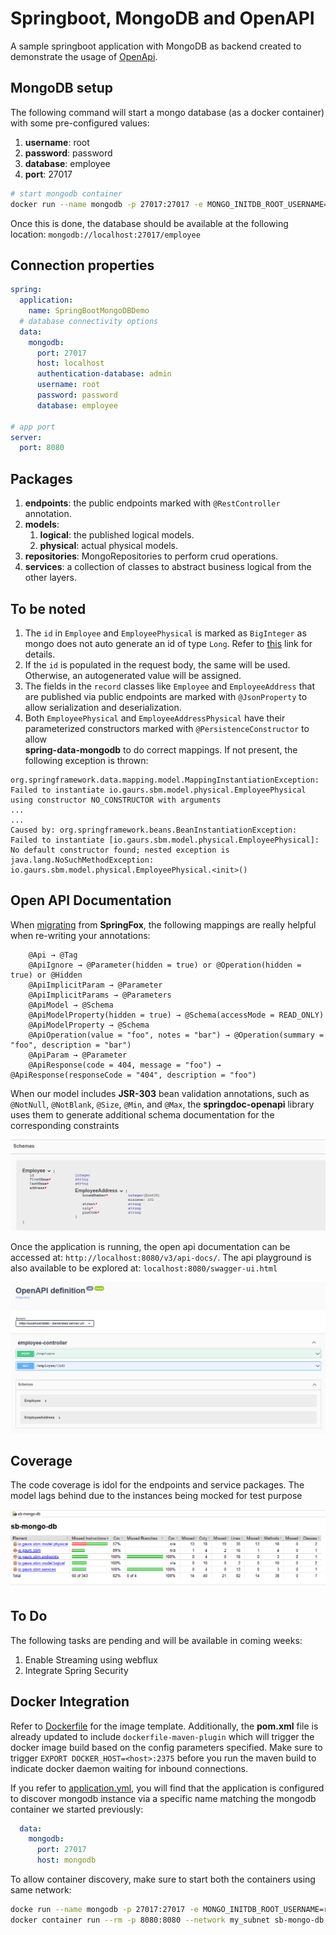 # Springboot, MongoDB and OpenAPI

A sample springboot application with MongoDB as backend created to demonstrate the usage of [OpenApi](https://swagger.io/specification/).

## MongoDB setup

The following command will start a mongo database (as a docker container) with some pre-configured values:

1. **username**: root
2. **password**: password
3. **database**: employee
4. **port**: 27017

```bash
# start mongodb container
docker run --name mongodb -p 27017:27017 -e MONGO_INITDB_ROOT_USERNAME=root -e MONGO_INITDB_ROOT_PASSWORD=password -e MONGO_INITDB_DATABASE=employee -d mongo:latest
```

Once this is done, the database should be available at the following location: `mongodb://localhost:27017/employee`

## Connection properties

```yaml
spring:
  application:
    name: SpringBootMongoDBDemo
  # database connectivity options
  data:
    mongodb:
      port: 27017
      host: localhost
      authentication-database: admin
      username: root
      password: password
      database: employee

# app port
server:
  port: 8080
```

## Packages

1. **endpoints**: the public endpoints marked with `@RestController` annotation.
2. **models**:
   1. **logical**: the published logical models.
   2. **physical**: actual physical models.
3. **repositories**: MongoRepositories to perform crud operations.
4. **services**: a collection of classes to abstract business logical from the other layers.

## To be noted

1. The `id` in `Employee` and `EmployeePhysical` is marked as `BigInteger` as mongo does not auto generate an id of type `Long`. Refer to [this](https://stackoverflow.com/questions/26574409/spring-data-mongodb-generating-ids-error) link for details.
2. If the `id` is populated in the request body, the same will be used. Otherwise, an autogenerated value will be assigned.
3. The fields in the `record` classes like `Employee` and `EmployeeAddress` that are published via public endpoints are marked with `@JsonProperty` to allow serialization and deserialization.
4. Both `EmployeePhysical` and `EmployeeAddressPhysical` have their parameterized constructors marked with `@PersistenceConstructor` to allow  
   **spring-data-mongodb** to do correct mappings. If not present, the following exception is thrown:

```text
org.springframework.data.mapping.model.MappingInstantiationException: Failed to instantiate io.gaurs.sbm.model.physical.EmployeePhysical using constructor NO_CONSTRUCTOR with arguments 
...
...
Caused by: org.springframework.beans.BeanInstantiationException: Failed to instantiate [io.gaurs.sbm.model.physical.EmployeePhysical]: No default constructor found; nested exception is java.lang.NoSuchMethodException: io.gaurs.sbm.model.physical.EmployeePhysical.<init>()
```

## Open API Documentation

When [migrating](https://springdoc.org/#migrating-from-springfox) from **SpringFox**, the following mappings are really helpful when re-writing your annotations:

```textmate
    @Api → @Tag
    @ApiIgnore → @Parameter(hidden = true) or @Operation(hidden = true) or @Hidden
    @ApiImplicitParam → @Parameter
    @ApiImplicitParams → @Parameters
    @ApiModel → @Schema
    @ApiModelProperty(hidden = true) → @Schema(accessMode = READ_ONLY)
    @ApiModelProperty → @Schema
    @ApiOperation(value = "foo", notes = "bar") → @Operation(summary = "foo", description = "bar")
    @ApiParam → @Parameter
    @ApiResponse(code = 404, message = "foo") → @ApiResponse(responseCode = "404", description = "foo")
```

When our model includes **JSR-303** bean validation annotations, such as `@NotNull`, `@NotBlank`, `@Size`, `@Min`, and `@Max`, the **springdoc-openapi** library uses them to generate additional schema documentation for the corresponding constraints

![constraints](assets/constraints.png "Constraints")

Once the application is running, the open api documentation can be accessed at: `http://localhost:8080/v3/api-docs/`. The api playground is also 
available to be explored at: `localhost:8080/swagger-ui.html`

![documentation](assets/img.png "Documentation")

## Coverage

The code coverage is idol for the endpoints and service packages. The model lags behind due to the instances being mocked for test purpose

![codecov](assets/codecov.png "Code Coverage")

## To Do

The following tasks are pending and will be available in coming weeks:

1. Enable Streaming using webflux
2. Integrate Spring Security

## Docker Integration

Refer to [Dockerfile](Dockerfile) for the image template. Additionally, the **pom.xml** file is already updated to include `dockerfile-maven-plugin` which  will trigger the docker image build  based on the config  parameters specified. Make sure to trigger `EXPORT DOCKER_HOST=<host>:2375` before you run the maven build to indicate docker daemon waiting for inbound connections.

If you refer to [application.yml](src/main/resources/application.yml), you will find that the application is configured to discover mongodb 
instance via a specific name matching the mongodb container we started previously:

```yml
  data:
    mongodb:
      port: 27017
      host: mongodb
```

To allow container discovery, make sure to start both the containers using same network:

```bash
docke run --name mongodb -p 27017:27017 -e MONGO_INITDB_ROOT_USERNAME=root -e MONGO_INITDB_ROOT_PASSWORD=password -e MONGO_INITDB_DATABASE=employee -d --network my_subnet mongo:latest
docker container run --rm -p 8080:8080 --network my_subnet sb-mongo-db:0.0.1-SNAPSHOT
```